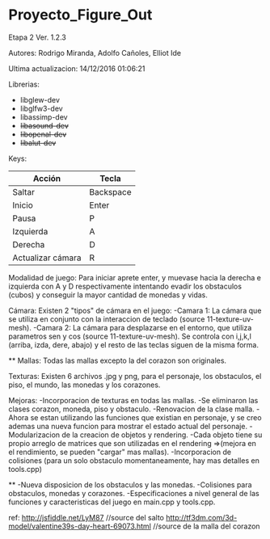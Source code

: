 # Proyecto_Figure_Out

Etapa 2
Ver. 1.2.3

Autores: Rodrigo Miranda, Adolfo Cañoles, Elliot Ide

Ultima actualizacion: 14/12/2016 01:06:21

Librerias:
- libglew-dev
- libglfw3-dev
- libassimp-dev
- ~~libasound-dev~~
- ~~libopenal-dev~~
- ~~libalut-dev~~

Keys:

| Acción              | Tecla     |
|---------------------|-----------|
| Saltar            | Backspace |
| Inicio            | Enter     |
| Pausa             | P         |
| Izquierda         | A         |
| Derecha           | D         |
| Actualizar cámara | R         |

Modalidad de juego: Para iniciar aprete enter, y muevase hacia la derecha e izquierda con A y D respectivamente intentando evadir los obstaculos (cubos) y conseguir la mayor cantidad de monedas y vidas.

Cámara:
Existen 2 "tipos" de cámara en el juego:
  -Camara 1: La cámara que se utiliza en conjunto con la interaccion de teclado (source 11-texture-uv-mesh).
  -Camara 2: La cámara para desplazarse en el entorno, que utiliza parametros sen y cos (source 11-texture-uv-mesh).
  	     Se controla con i,j,k,l (arriba, izda, dere, abajo) y el resto de las teclas siguen de la misma forma.

**
Mallas: Todas las mallas excepto la del corazon son originales.

Texturas: Existen 6 archivos .jpg y png, para el personaje, los obstaculos, el piso, el mundo, las monedas y los corazones.

Mejoras:
-Incorporacion de texturas en todas las mallas.
-Se eliminaron las clases corazon, moneda, piso y obstaculo.
-Renovacion de la clase malla.
-Ahora se estan utilizando las funciones que existian en personaje, y se creo ademas una nueva funcion para mostrar el estado
actual del personaje.
-Modularizacion de la creacion de objetos y rendering.
-Cada objeto tiene su propio arreglo de matrices que son utilizadas en el rendering =>(mejora en el rendimiento, se pueden "cargar" mas mallas).
-Incorporacion de colisiones (para un solo obstaculo momentaneamente, hay mas detalles en tools.cpp)

**
-Nueva disposicion de los obstaculos y las monedas.
-Colisiones para obstaculos, monedas y corazones.
-Especificaciones a nivel general de las funciones y caracteristicas del juego en main.cpp y tools.cpp.

ref: http://jsfiddle.net/LyM87 //source del salto
http://tf3dm.com/3d-model/valentine39s-day-heart-69073.html //source de la malla del corazon
